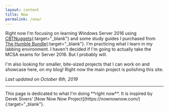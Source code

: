 ```yaml
---
layout: content
title: Now
permalink: /now/
---
```

Right now I'm focusing on learning Windows Server 2016 using [CBTNuggets](https://www.cbtnuggets.com/){:target="_blank"} and some study guides I purchased from [The Humble Bundle](https://www.humblebundle.com/){:target="_blank"}. I'm practicing what I learn in my labbing environment. I haven't decided if I'm going to actually take the MCSA exams for Server 2016. But I probably will.

I'm also looking for smaller, bite-sized projects that I can work on and showcase here, on my blog! Right now the main project is polishing this site.

*Last updated on October 6th, 2019*

<hr/>
This page is dedicated to what I'm doing **right now**. It is inspired by Derek Sivers' [Now Now Now Project](https://nownownow.com/){:target="_blank"}.

